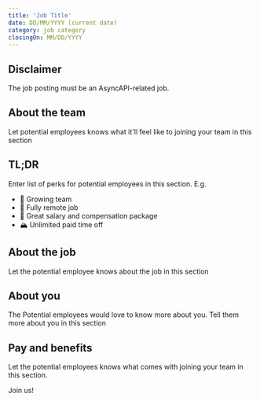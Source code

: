 ```yaml
---
title: 'Job Title'
date: DD/MM/YYYY (current date)
category: job category
closingOn: MM/DD/YYYY
---
```

## Disclaimer

The job posting must be an AsyncAPI-related job.

## About the team
Let potential employees knows what it'll feel like to joining your team in this section

## TL;DR
Enter list of perks for potential employees in this section.
E.g.
* :muscle: Growing team
* :house_with_garden: Fully remote job
* :money_mouth_face: Great salary and compensation package
* :mountain_snow: Unlimited paid time off

## About the job
Let the potential employee knows about the job in this section

## About you
The Potential employees would love to know more about you. Tell them more about you in this section

## Pay and benefits
Let the potential employees knows what comes with joining your team in this section.

Join us!
